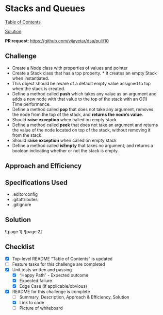 # Stacks and Queues

[Table of Contents](../../../README.md)

[Solution](stack_and_queues.py)

__PR request__: https://github.com/vijayetar/dsa/pull/10

## Challenge
* Create a Node class with properties of values and pointer
*  Create a Stack class that has a top property. *  It creates an empty Stack when instantiated.
*  This object should be aware of a default empty value assigned to top when the stack is created.
* Define a method called __push__ which takes any value as an argument and adds a new node with that value to the top of the stack with an O(1) Time performance.
* Define a method called __pop__ that does not take any argument, removes the node from the top of the stack, and __returns the node’s value__.
* Should __raise exception__ when called on empty stack
* Define a method called __peek__ that does not take an argument and returns the value of the node located on top of the stack, without removing it from the stack.
*  Should __raise exception__ when called on empty stack
* Define a method called __isEmpty__ that takes no argument, and returns a boolean indicating whether or not the stack is empty.


## Approach and Efficiency


## Specifications Used
* .editorconfig
* .gitattributes
* .gitignore


## Solution
![page 1]
![page 2]

## Checklist
 - [x] Top-level README “Table of Contents” is updated
 - [ ] Feature tasks for this challenge are completed
 - [x] Unit tests written and passing
     - [x] “Happy Path” - Expected outcome
     - [x] Expected failure
     - [x] Edge Case (if applicable/obvious)
 - [x] README for this challenge is complete
     - [ ] Summary, Description, Approach & Efficiency, Solution
     - [x] Link to code
     - [ ] Picture of whiteboard
